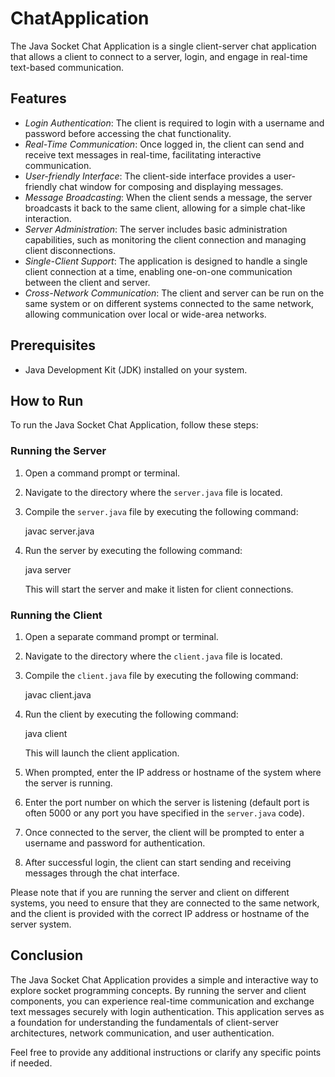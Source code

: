 # ChatApplication
The Java Socket Chat Application is a single client-server chat application that allows a client to connect to a server, login, and engage in real-time text-based communication.

## Features

- *Login Authentication*: The client is required to login with a username and password before accessing the chat functionality.
- *Real-Time Communication*: Once logged in, the client can send and receive text messages in real-time, facilitating interactive communication.
- *User-friendly Interface*: The client-side interface provides a user-friendly chat window for composing and displaying messages.
- *Message Broadcasting*: When the client sends a message, the server broadcasts it back to the same client, allowing for a simple chat-like interaction.
- *Server Administration*: The server includes basic administration capabilities, such as monitoring the client connection and managing client disconnections.
- *Single-Client Support*: The application is designed to handle a single client connection at a time, enabling one-on-one communication between the client and server.
- *Cross-Network Communication*: The client and server can be run on the same system or on different systems connected to the same network, allowing communication over local or wide-area networks.

## Prerequisites

- Java Development Kit (JDK) installed on your system.

## How to Run

To run the Java Socket Chat Application, follow these steps:

### Running the Server

1. Open a command prompt or terminal.
2. Navigate to the directory where the `server.java` file is located.
3. Compile the `server.java` file by executing the following command:
   
   javac server.java
   
4. Run the server by executing the following command:
   
   java server
   
   This will start the server and make it listen for client connections.

### Running the Client

1. Open a separate command prompt or terminal.
2. Navigate to the directory where the `client.java` file is located.
3. Compile the `client.java` file by executing the following command:
   
   javac client.java
   
4. Run the client by executing the following command:
   
   java client
   
   This will launch the client application.
5. When prompted, enter the IP address or hostname of the system where the server is running.
6. Enter the port number on which the server is listening (default port is often 5000 or any port you have specified in the `server.java` code).
7. Once connected to the server, the client will be prompted to enter a username and password for authentication.
8. After successful login, the client can start sending and receiving messages through the chat interface.

Please note that if you are running the server and client on different systems, you need to ensure that they are connected to the same network, and the client is provided with the correct IP address or hostname of the server system.

## Conclusion

The Java Socket Chat Application provides a simple and interactive way to explore socket programming concepts. By running the server and client components, you can experience real-time communication and exchange text messages securely with login authentication. This application serves as a foundation for understanding the fundamentals of client-server architectures, network communication, and user authentication.

Feel free to provide any additional instructions or clarify any specific points if needed.
